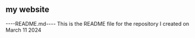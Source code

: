 ## my website
----README.md----
This is the README file for the repository I created on March 11 2024
